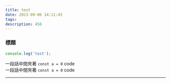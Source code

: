```yaml
---
title: test
date: 2023-09-06 14:11:43
tags:
description: 456
---
```


### 標題

```js
console.log('test');
```

一段話中間夾著 `const a = 0` code <br>
一段話中間夾著 `const a = 0` code

---
